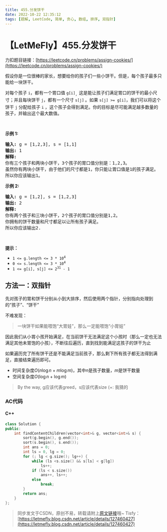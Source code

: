 ```yaml
---
title: 455.分发饼干
date: 2022-10-22 12:35:12
tags: [题解, LeetCode, 简单, 贪心, 数组, 排序, 双指针]
---
```


# 【LetMeFly】455.分发饼干

力扣题目链接：[https://leetcode.cn/problems/assign-cookies/](https://leetcode.cn/problems/assign-cookies/)

<p>假设你是一位很棒的家长，想要给你的孩子们一些小饼干。但是，每个孩子最多只能给一块饼干。</p>

<p>对每个孩子 <code>i</code>，都有一个胃口值 <code>g[i]</code><sub>，</sub>这是能让孩子们满足胃口的饼干的最小尺寸；并且每块饼干 <code>j</code>，都有一个尺寸 <code>s[j]</code><sub> </sub>。如果 <code>s[j] >= g[i]</code>，我们可以将这个饼干 <code>j</code> 分配给孩子 <code>i</code> ，这个孩子会得到满足。你的目标是尽可能满足越多数量的孩子，并输出这个最大数值。</p>
 

<p><strong>示例 1:</strong></p>

<pre>
<strong>输入:</strong> g = [1,2,3], s = [1,1]
<strong>输出:</strong> 1
<strong>解释:</strong> 
你有三个孩子和两块小饼干，3个孩子的胃口值分别是：1,2,3。
虽然你有两块小饼干，由于他们的尺寸都是1，你只能让胃口值是1的孩子满足。
所以你应该输出1。
</pre>

<p><strong>示例 2:</strong></p>

<pre>
<strong>输入:</strong> g = [1,2], s = [1,2,3]
<strong>输出:</strong> 2
<strong>解释:</strong> 
你有两个孩子和三块小饼干，2个孩子的胃口值分别是1,2。
你拥有的饼干数量和尺寸都足以让所有孩子满足。
所以你应该输出2.
</pre>

<p> </p>

<p><strong>提示：</strong></p>

<ul>
	<li><code>1 <= g.length <= 3 * 10<sup>4</sup></code></li>
	<li><code>0 <= s.length <= 3 * 10<sup>4</sup></code></li>
	<li><code>1 <= g[i], s[j] <= 2<sup>31</sup> - 1</code></li>
</ul>


    
## 方法一：双指针

先对孩子的胃和饼干分别从小到大排序，然后使用两个指针，分别指向处理到的“孩子”、“饼干”

不难发现：

> 一块饼干如果能喂饱“大胃娃”，那么一定能喂饱“小胃娃”

因此我们从小胃小孩开始满足，在当前饼干无法满足这个小孩时（那么一定也无法满足其他未胃饱的小孩），不断往后遍历，直到找到能满足这孩子的饼干为止

如果遍历完了所有饼干还是不能满足当前孩子，那么剩下所有孩子都无法得到满足，直接结束遍历即可。

+ 时间复杂度$O(n\log n + m\log m)$，其中$n$是孩子数量，$m$是饼干数量
+ 空间复杂度$O(\log n + \log m)$

> By the way, g应该代表greed，s应该代表size (+: 我猜的

### AC代码

#### C++

```cpp
class Solution {
public:
    int findContentChildren(vector<int>& g, vector<int>& s) {
        sort(g.begin(), g.end());
        sort(s.begin(), s.end());
        int ans = 0;
        int ls = 0, lg = 0;
        for (; lg < g.size(); lg++) {
            while (ls <s.size() && s[ls] < g[lg])
                ls++;
            if (ls < s.size())
                ans++, ls++;
            else
                break;
        }
        return ans;
    }
};
```

> 同步发文于CSDN，原创不易，转载请附上[原文链接](https://leetcode.letmefly.xyz/2022/10/22/LeetCode%200455.%E5%88%86%E5%8F%91%E9%A5%BC%E5%B9%B2/)哦~
> Tisfy：[https://letmefly.blog.csdn.net/article/details/127460427](https://letmefly.blog.csdn.net/article/details/127460427)
